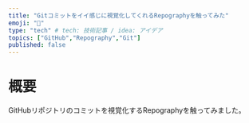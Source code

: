 ```yaml
---
title: "Gitコミットをイイ感じに視覚化してくれるRepographyを触ってみた"
emoji: "🐁"
type: "tech" # tech: 技術記事 / idea: アイデア
topics: ["GitHub","Repography","Git"]
published: false
---
```


# 概要
GitHubリポジトリのコミットを視覚化するRepographyを触ってみました。